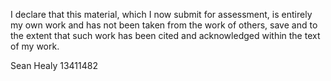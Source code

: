 I declare that this material, which I now submit for assessment, is entirely my
own work and has not been taken from the work of others, save and to the extent that such
work has been cited and acknowledged within the text of my work.

Sean Healy
13411482

